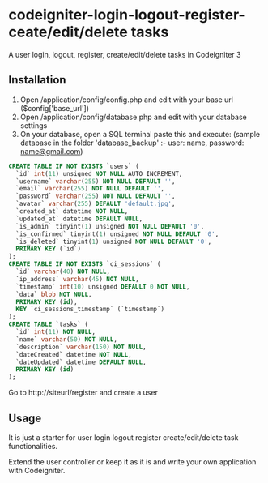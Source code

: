 # codeigniter-login-logout-register-ceate/edit/delete tasks
A user login, logout, register, create/edit/delete tasks in Codeigniter 3

## Installation
1. Open /application/config/config.php and edit with your base url ($config['base_url'])
2. Open /application/config/database.php and edit with your database settings
3. On your database, open a SQL terminal paste this and execute: (sample database in the folder 'database_backup' :- user: name, password: name@gmail.com)

```sql
CREATE TABLE IF NOT EXISTS `users` (
  `id` int(11) unsigned NOT NULL AUTO_INCREMENT,
  `username` varchar(255) NOT NULL DEFAULT '',
  `email` varchar(255) NOT NULL DEFAULT '',
  `password` varchar(255) NOT NULL DEFAULT '',
  `avatar` varchar(255) DEFAULT 'default.jpg',
  `created_at` datetime NOT NULL,
  `updated_at` datetime DEFAULT NULL,
  `is_admin` tinyint(1) unsigned NOT NULL DEFAULT '0',
  `is_confirmed` tinyint(1) unsigned NOT NULL DEFAULT '0',
  `is_deleted` tinyint(1) unsigned NOT NULL DEFAULT '0',
  PRIMARY KEY (`id`)
);
CREATE TABLE IF NOT EXISTS `ci_sessions` (
  `id` varchar(40) NOT NULL,
  `ip_address` varchar(45) NOT NULL,
  `timestamp` int(10) unsigned DEFAULT 0 NOT NULL,
  `data` blob NOT NULL,
  PRIMARY KEY (id),
  KEY `ci_sessions_timestamp` (`timestamp`)
);
CREATE TABLE `tasks` (
  `id` int(11) NOT NULL,
  `name` varchar(50) NOT NULL,
  `description` varchar(150) NOT NULL,
  `dateCreated` datetime NOT NULL,
  `dateUpdated` datetime DEFAULT NULL,
  PRIMARY KEY (id)
);
```
Go to http://siteurl/register and create a user

## Usage
It is just a starter for user login logout register create/edit/delete task functionalities.

Extend the user controller or keep it as it is and write your own application with Codeigniter.
